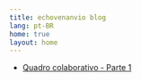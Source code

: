 ```yaml
---
title: echovenanvio blog
lang: pt-BR
home: true
layout: home
---
```

- [Quadro colaborativo - Parte 1](./posts/quadro-colaborativo-1.md)
